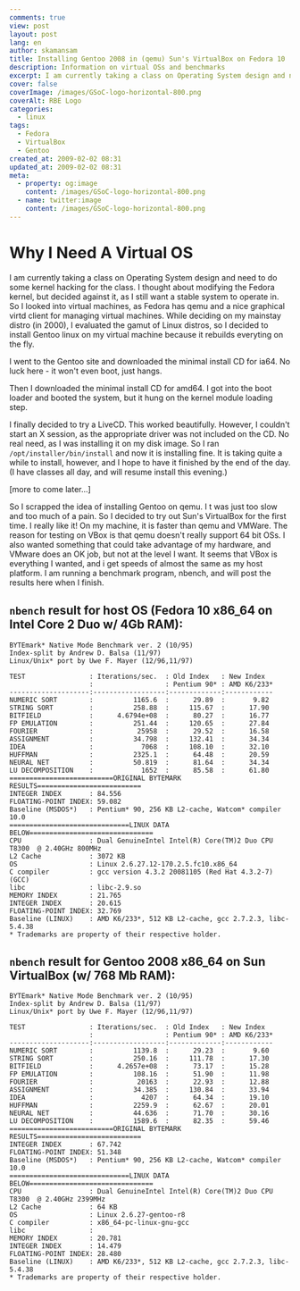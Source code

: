 ```yaml
---
comments: true
view: post
layout: post
lang: en
author: skamansam
title: Installing Gentoo 2008 in (qemu) Sun's VirtualBox on Fedora 10
description: Information on virtual OSs and benchmarks
excerpt: I am currently taking a class on Operating System design and need to do some kernel hacking for the class. 
cover: false
coverImage: /images/GSoC-logo-horizontal-800.png
coverAlt: RBE Logo
categories:
  - linux
tags: 
  - Fedora
  - VirtualBox
  - Gentoo
created_at: 2009-02-02 08:31
updated_at: 2009-02-02 08:31
meta:
  - property: og:image
    content: /images/GSoC-logo-horizontal-800.png
  - name: twitter:image
    content: /images/GSoC-logo-horizontal-800.png
---
```


# Why I Need A Virtual OS
I am currently taking a class on Operating System design and need to do some kernel hacking for the class. I thought about 
modifying the Fedora kernel, but decided against it, as I still want a stable system to operate in. So I looked into 
virtual machines, as Fedora has qemu and a nice graphical virtd client for managing virtual machines. While deciding 
on my mainstay distro (in 2000), I evaluated the gamut of Linux distros, so I decided to install Gentoo linux on my 
virtual machine because it rebuilds everyting on the fly.

I went to the Gentoo site and downloaded the minimal install CD for ia64. No luck here - it won't even boot, just hangs.

Then I downloaded the minimal install CD for amd64. I got into the boot loader and booted the system, but it hung on the 
kernel module loading step.

I finally decided to try a LiveCD. This worked beautifully. However, I couldn't start an X session, as the appropriate 
driver was not included on the CD. No real need, as I was installing it on my disk image. So I ran `/opt/installer/bin/install` 
and now it is installing fine. It is taking quite a while to install, however, and I hope to have it finished by the 
end of the day. (I have classes all day, and will resume install this evening.)

[more to come later...]

So I scrapped the idea of installing Gentoo on qemu. I t was just too slow and too much of a pain. So I decided to 
try out Sun's VirtualBox for the first time. I really like it! On my machine, it is faster than qemu and VMWare. The 
reason for testing on VBox is that qemu doesn't really support 64 bit OSs. I also wanted something that could take 
advantage of my hardware, and VMware does an OK job, but not at the level I want. It seems that VBox is everything I 
wanted, and i get speeds of almost the same as my host platform. I am running a benchmark program, nbench, and will 
post the results here when I finish.

## `nbench` result for host OS (Fedora 10 x86_64 on Intel Core 2 Duo w/ 4Gb RAM):

```
BYTEmark* Native Mode Benchmark ver. 2 (10/95)
Index-split by Andrew D. Balsa (11/97)
Linux/Unix* port by Uwe F. Mayer (12/96,11/97)

TEST                : Iterations/sec.  : Old Index   : New Index
                    :                  : Pentium 90* : AMD K6/233*
--------------------:------------------:-------------:------------
NUMERIC SORT        :          1165.6  :      29.89  :       9.82
STRING SORT         :          258.88  :     115.67  :      17.90
BITFIELD            :      4.6794e+08  :      80.27  :      16.77
FP EMULATION        :          251.44  :     120.65  :      27.84
FOURIER             :           25958  :      29.52  :      16.58
ASSIGNMENT          :          34.798  :     132.41  :      34.34
IDEA                :            7068  :     108.10  :      32.10
HUFFMAN             :          2325.1  :      64.48  :      20.59
NEURAL NET          :          50.819  :      81.64  :      34.34
LU DECOMPOSITION    :            1652  :      85.58  :      61.80
==========================ORIGINAL BYTEMARK RESULTS==========================
INTEGER INDEX       : 84.556
FLOATING-POINT INDEX: 59.082
Baseline (MSDOS*)   : Pentium* 90, 256 KB L2-cache, Watcom* compiler 10.0
==============================LINUX DATA BELOW===============================
CPU                 : Dual GenuineIntel Intel(R) Core(TM)2 Duo CPU     T8300  @ 2.40GHz 800MHz
L2 Cache            : 3072 KB
OS                  : Linux 2.6.27.12-170.2.5.fc10.x86_64
C compiler          : gcc version 4.3.2 20081105 (Red Hat 4.3.2-7) (GCC)
libc                : libc-2.9.so
MEMORY INDEX        : 21.765
INTEGER INDEX       : 20.615
FLOATING-POINT INDEX: 32.769
Baseline (LINUX)    : AMD K6/233*, 512 KB L2-cache, gcc 2.7.2.3, libc-5.4.38
* Trademarks are property of their respective holder.
```

## `nbench` result for Gentoo 2008 x86_64 on Sun VirtualBox (w/ 768 Mb RAM):
```
BYTEmark* Native Mode Benchmark ver. 2 (10/95)
Index-split by Andrew D. Balsa (11/97)
Linux/Unix* port by Uwe F. Mayer (12/96,11/97)

TEST                : Iterations/sec.  : Old Index   : New Index
                    :                  : Pentium 90* : AMD K6/233*
--------------------:------------------:-------------:------------
NUMERIC SORT        :          1139.8  :      29.23  :       9.60
STRING SORT         :          250.16  :     111.78  :      17.30
BITFIELD            :      4.2657e+08  :      73.17  :      15.28
FP EMULATION        :          108.16  :      51.90  :      11.98
FOURIER             :           20163  :      22.93  :      12.88
ASSIGNMENT          :          34.385  :     130.84  :      33.94
IDEA                :            4207  :      64.34  :      19.10
HUFFMAN             :          2259.9  :      62.67  :      20.01
NEURAL NET          :          44.636  :      71.70  :      30.16
LU DECOMPOSITION    :          1589.6  :      82.35  :      59.46
==========================ORIGINAL BYTEMARK RESULTS==========================
INTEGER INDEX       : 67.742
FLOATING-POINT INDEX: 51.348
Baseline (MSDOS*)   : Pentium* 90, 256 KB L2-cache, Watcom* compiler 10.0
==============================LINUX DATA BELOW===============================
CPU                 : Dual GenuineIntel Intel(R) Core(TM)2 Duo CPU     T8300  @ 2.40GHz 2399MHz
L2 Cache            : 64 KB
OS                  : Linux 2.6.27-gentoo-r8
C compiler          : x86_64-pc-linux-gnu-gcc
libc                :
MEMORY INDEX        : 20.781
INTEGER INDEX       : 14.479
FLOATING-POINT INDEX: 28.480
Baseline (LINUX)    : AMD K6/233*, 512 KB L2-cache, gcc 2.7.2.3, libc-5.4.38
* Trademarks are property of their respective holder.
```